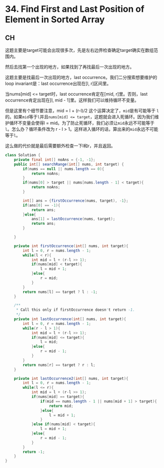 # 34. Find First and Last Position of Element in Sorted Array

## CH

这题主要是target可能会出现很多次，先是左右边界检查确定target确实在数组范围内。

然后去找第一个出现的地方，如果找到了再找最后一次出现的地方。

这题主要是找最后一次出现的地方，last occurrence。我们二分搜索想要维护的loop invariant是：last occurrence出现在[l, r]区间里。

当nums[mid] <= target时，last occurrence肯定在[mid, r]里。否则，last occurrence肯定出现在[l, mid - 1]里。这样我们可以维持循环不变量。

但是这里有个细节要注意，mid = l + (r-l)/2 这个运算决定了，`mid`是有可能等于 `l` 的。如果`mid`等于`l`并且`nums[mid] <= target`，这题就会进入死循环。因为我们维护循环不变量会使得l = mid。为了防止死循环，我们必须让`mid`永远不可能等于`l`。怎么办？循环条件改为 r - l > 1。这样进入循环的话，算出来的`mid`永远不可能等于`l`。

这么做的代价就是最后需要额外检查一下l和r，并且返回。

```java
class Solution {
    private final int[] noAns = {-1, -1};
    public int[] searchRange(int[] nums, int target) {
        if(nums == null || nums.length == 0){
            return noAns;
        }
        if(nums[0] > target || nums[nums.length - 1] < target){
            return noAns;
        }

        int[] ans = {firstOccurrence(nums, target), -1};
        if(ans[0] == -1){
            return ans;
        }else{
            ans[1] = lastOccurrence(nums, target);
            return ans;
        }

    }

    private int firstOccurrence(int[] nums, int target){
        int l = 0, r = nums.length - 1;
        while(l < r){
            int mid = l + (r-l >> 1);
            if(nums[mid] < target){
                l = mid + 1;
            }else{
                r = mid;
            }
        }
        return nums[l] == target ? l : -1;
    }

    /**
     * Call this only if firstOccurrence doesn't return -1.
     */
    private int lastOccurrence(int[] nums, int target){
        int l = 0, r = nums.length - 1;
        while(r - l > 1){
            int mid = l + (r-l >> 1);
            if(nums[mid] <= target){
                l = mid;
            }else{
                r = mid - 1;
            }
        }
        return nums[r] == target ? r : l;
    }

    private int lastOccurrence2(int[] nums, int target){
        int l = 0, r = nums.length - 1;
        while(l <= r){
            int mid = l + (r-l >> 1);
            if(nums[mid] == target){
                if(mid == nums.length - 1 || nums[mid + 1] > target){
                    return mid;
                }else{
                    l = mid + 1;
                }
            }else if(nums[mid] < target){
                l = mid + 1;
            }else{
                r = mid - 1;
            }
        }
        return -1;
    }
}
```